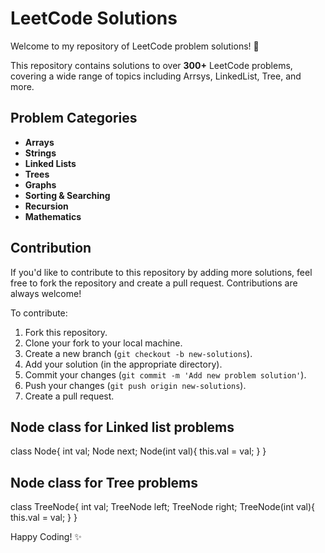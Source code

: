 # LeetCode Solutions

Welcome to my repository of LeetCode problem solutions! 🎉

This repository contains solutions to over **300+** LeetCode problems, covering a wide range of topics including Arrsys, LinkedList, Tree, and more.

## Problem Categories

- **Arrays**
- **Strings**
- **Linked Lists**
- **Trees**
- **Graphs**
- **Sorting & Searching**
- **Recursion**
- **Mathematics**

## Contribution

If you'd like to contribute to this repository by adding more solutions, feel free to fork the repository and create a pull request. Contributions are always welcome!

To contribute:

1. Fork this repository.
2. Clone your fork to your local machine.
3. Create a new branch (`git checkout -b new-solutions`).
4. Add your solution (in the appropriate directory).
5. Commit your changes (`git commit -m 'Add new problem solution'`).
6. Push your changes (`git push origin new-solutions`).
7. Create a pull request.

## Node class for Linked list problems
class Node{
  int val;
  Node next;
  Node(int val){
    this.val = val;
  }
}

## Node class for Tree problems
class TreeNode{
  int val;
  TreeNode left;
  TreeNode right;
  TreeNode(int val){
    this.val = val;
  }
}

Happy Coding! ✨
